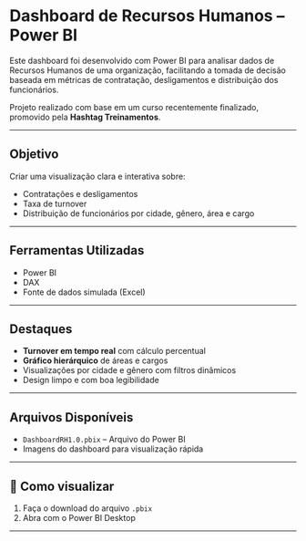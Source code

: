 # Dashboard de Recursos Humanos – Power BI

 Este dashboard foi desenvolvido com Power BI para analisar dados de Recursos Humanos de uma organização, facilitando a tomada de decisão baseada em métricas de contratação, desligamentos e distribuição dos funcionários.

 Projeto realizado com base em um curso recentemente finalizado, promovido pela **Hashtag Treinamentos**.

---

## Objetivo

Criar uma visualização clara e interativa sobre:

- Contratações e desligamentos
- Taxa de turnover
- Distribuição de funcionários por cidade, gênero, área e cargo

---

## Ferramentas Utilizadas

- Power BI
- DAX
- Fonte de dados simulada (Excel)


---

##  Destaques

- **Turnover em tempo real** com cálculo percentual
- **Gráfico hierárquico** de áreas e cargos
- Visualizações por cidade e gênero com filtros dinâmicos
- Design limpo e com boa legibilidade

---

##  Arquivos Disponíveis

- `DashboardRH1.0.pbix` – Arquivo do Power BI
- Imagens do dashboard para visualização rápida

---

## 👀 Como visualizar

1. Faça o download do arquivo `.pbix`
2. Abra com o Power BI Desktop

---
